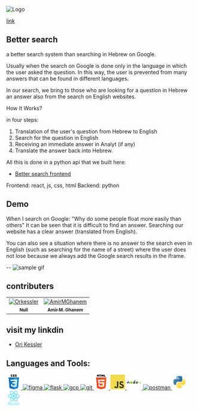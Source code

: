![Logo](./better_logo.png)


[link](https://modular-seeker-369214.de.r.appspot.com/)

## Better search
a better search system than searching in Hebrew on Google.

Usually when the search on Google is done only in the language in which the user asked the question.
In this way, the user is prevented from many answers that can be found in different languages.

In our search, we bring to those who are looking for a question in Hebrew an answer also from the search on English websites.

How It Works?

in four steps:
1. Translation of the user's question from Hebrew to English
2. Search for the question in English
3. Receiving an immediate answer in Analyt (if any)
4. Translate the answer back into Hebrew.

All this is done in a python api that we built here:
- [Better search frontend](https://github.com/Orkessler/Better_search)

Frontend: react, js, css, html
Backend:  python

## Demo
When I search on Google:
"Why do some people float more easily than others"
It can be seen that it is difficult to find an answer.
Searching our website has a clear answer (translated from English).

You can also see a situation where there is no answer to the search even in English (such as searching for the name of a street) where the user does not lose because we always add the Google search results in the iframe.

--
![sample gif](./demo.gif)


## contributers 
<!-- readme: contributors -start -->
<table>
<tr>
    <td align="center">
        <a href="https://github.com/Orkessler">
            <img src="https://avatars.githubusercontent.com/u/72926201?v=4" width="100;" alt="Orkessler"/>
            <br />
            <sub><b>Null</b></sub>
        </a>
    </td>
    <td align="center">
        <a href="https://github.com/AmirMGhanem">
            <img src="https://avatars.githubusercontent.com/u/55459991?v=4" width="100;" alt="AmirMGhanem"/>
            <br />
            <sub><b>Amir M. Ghanem</b></sub>
        </a>
    </td></tr>
</table>
<!-- readme: contributors -end -->


## visit my linkdin

- [Ori Kessler](https://www.linkedin.com/in/ori-kessler)


## Languages and Tools:

<p align="left"> <a href="https://www.w3schools.com/css/" target="_blank" rel="noreferrer"> <img src="https://raw.githubusercontent.com/devicons/devicon/master/icons/css3/css3-original-wordmark.svg" alt="css3" width="40" height="40"/> </a> <a href="https://www.figma.com/" target="_blank" rel="noreferrer"> <img src="https://www.vectorlogo.zone/logos/figma/figma-icon.svg" alt="figma" width="40" height="40"/> </a> <a href="https://flask.palletsprojects.com/" target="_blank" rel="noreferrer"> <img src="https://www.vectorlogo.zone/logos/pocoo_flask/pocoo_flask-icon.svg" alt="flask" width="40" height="40"/> </a> <a href="https://cloud.google.com" target="_blank" rel="noreferrer"> <img src="https://www.vectorlogo.zone/logos/google_cloud/google_cloud-icon.svg" alt="gcp" width="40" height="40"/> </a> <a href="https://git-scm.com/" target="_blank" rel="noreferrer"> <img src="https://www.vectorlogo.zone/logos/git-scm/git-scm-icon.svg" alt="git" width="40" height="40"/> </a> <a href="https://www.w3.org/html/" target="_blank" rel="noreferrer"> <img src="https://raw.githubusercontent.com/devicons/devicon/master/icons/html5/html5-original-wordmark.svg" alt="html5" width="40" height="40"/> </a> <a href="https://developer.mozilla.org/en-US/docs/Web/JavaScript" target="_blank" rel="noreferrer"> <img src="https://raw.githubusercontent.com/devicons/devicon/master/icons/javascript/javascript-original.svg" alt="javascript" width="40" height="40"/> </a> <a href="https://nodejs.org" target="_blank" rel="noreferrer"> <img src="https://raw.githubusercontent.com/devicons/devicon/master/icons/nodejs/nodejs-original-wordmark.svg" alt="nodejs" width="40" height="40"/> </a> <a href="https://postman.com" target="_blank" rel="noreferrer"> <img src="https://www.vectorlogo.zone/logos/getpostman/getpostman-icon.svg" alt="postman" width="40" height="40"/> </a> <a href="https://www.python.org" target="_blank" rel="noreferrer"> <img src="https://raw.githubusercontent.com/devicons/devicon/master/icons/python/python-original.svg" alt="python" width="40" height="40"/> </a> <a href="https://reactjs.org/" target="_blank" rel="noreferrer"> <img src="https://raw.githubusercontent.com/devicons/devicon/master/icons/react/react-original-wordmark.svg" alt="react" width="40" height="40"/> </a> </p>
